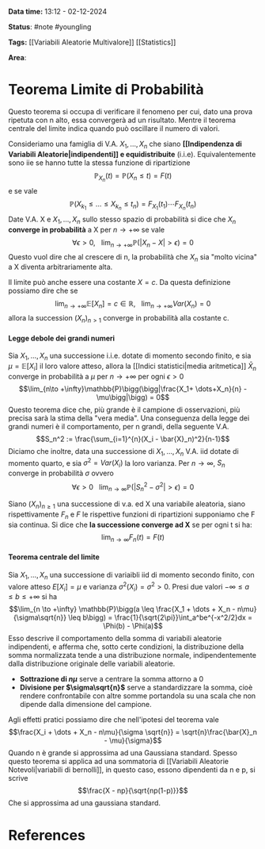**Data time:** 13:12 - 02-12-2024

**Status**: #note #youngling 

**Tags:** [[Variabili Aleatorie Multivalore]] [[Statistics]]

**Area**: 
# Teorema Limite di Probabilità

Questo teorema si occupa di verificare il fenomeno per cui, dato una prova ripetuta con n alto, essa convergerà ad un risultato. Mentre il teorema centrale del limite indica quando può oscillare il numero di valori.

Consideriamo una famiglia di V.A. $X_1, \dots, X_n$ che siano **[[Indipendenza di Variabili Aleatorie|indipendenti]] e equidistribuite** (i.i.e). Equivalentemente sono iie se hanno tutte la stessa funzione di ripartizione
$$\mathbb{P}_{X_n}(t) = \mathbb{P}(X_n \leq t) = F(t)$$
e se vale
$$\mathbb{P}(X_{k_1} \leq \dots \leq X_{k_n} \leq t_n) = F_{X_1}(t_1) \cdots F_{X_n}(t_n)$$
Date V.A. X e $X_1, \dots, X_n$ sullo stesso spazio di probabilità si dice che $X_n$ **converge in probabilità** a X per $n \to +\infty$ se vale
$$\forall \epsilon > 0, \:\:\:\lim_{n \to +\infty} \mathbb{P}(|X_n - X| > \epsilon) = 0$$
Questo vuol dire che al crescere di n, la probabilità che $X_n$ sia "molto vicina" a X diventa arbitrariamente alta.

Il limite può anche essere una costante $X = c$. Da questa definizione possiamo dire che se
$$\lim_{n\to +\infty}\mathbb{E}[X_n] = c \in \mathbb{R}, \:\:\:\lim_{n\to +\infty}Var(X_n) = 0$$
allora la succession $(X_n)_{n> 1}$ converge in probabilità alla costante c.

#### Legge debole dei grandi numeri
Sia $X_1, \dots, X_n$ una successione i.i.e. dotate di momento secondo finito, e sia $\mu = \mathbb{E}[X_i]$ il loro valore atteso, allora la [[Indici statistici|media aritmetica]] $\bar{X}_n$ converge in probabilità a $\mu$ per $n\to +\infty$ per ogni $\epsilon > 0$ 
$$\lim_{n\to +\infty}\mathbb{P}\bigg(\bigg|\frac{X_1+ \dots+X_n}{n} - \mu\bigg|\bigg) = 0$$
Questo teorema dice che, più grande è il campione di osservazioni, più precisa sarà la stima della "vera media". Una conseguenza della legge dei grandi numeri è il comportamento, per n grandi, della seguente V.A.
$$S_n^2 := \frac{\sum_{i=1}^{n}(X_i - \bar{X}_n)^2}{n-1}$$
Diciamo che inoltre, data una successione di $X_1, \dots, X_n$ V.A. iid dotate di momento quarto, e sia $\sigma^2 = Var(X_i)$ la loro varianza. Per $n\to \infty$, $S_n$ converge in probabilità $\sigma$ ovvero
$$\forall \epsilon > 0 \:\:\: \lim_{n\to \infty} \mathbb{P}(|S_n^2 -\sigma^2| > \epsilon) = 0$$

Siano $(X_n)_{n \geq 1}$ una successione di v.a. ed X una variabile aleatoria, siano rispettivamente $F_n$ e $F$ le rispettive funzioni di ripartizioni supponiamo che F sia continua. Si dice che **la successione converge ad X** se per ogni t si ha:
$$\lim_{n\to\infty}F_n(t) = F(t)$$
#### Teorema centrale del limite
Sia $X_1, \dots, X_n$ una successione di variaibli iid di momento secondo finito, con valore atteso $E[X_i] = \mu$ e varianza $\sigma^2(X_i) = \sigma^2 > 0$. Presi due valori $-\infty \leq a \leq b \leq +\infty$ si ha
$$\lim_{n \to +\infty} \mathbb{P}\bigg(a \leq \frac{X_1 + \dots + X_n - n\mu}{\sigma\sqrt{n}} \leq b\bigg) = \frac{1}{\sqrt{2\pi}}\int_a^be^{-x^2/2}dx = \Phi(b) - \Phi(a)$$
Esso descrive il comportamento della somma di variabili aleatorie indipendenti, e afferma che, sotto certe condizioni, la distribuzione della somma normalizzata tende a una distribuzione normale, indipendentemente dalla distribuzione originale delle variabili aleatorie.

- **Sottrazione di $n\mu$** serve a centrare la somma attorno a 0
- **Divisione per $\sigma\sqrt{n}$** serve a standardizzare la somma, cioè rendere confrontabile con altre somme portandola su una scala che non dipende dalla dimensione del campione.

Agli effetti pratici possiamo dire che nell'ipotesi del teorema vale
$$\frac{X_i + \dots + X_n - n\mu}{\sigma \sqrt{n}} = \sqrt{n}\frac{\bar{X}_n - \mu}{\sigma}$$
Quando n è grande si approssima ad una Gaussiana standard. Spesso questo teorema si applica ad una sommatoria di [[Variabili Aleatorie Notevoli|variabili di bernolli]], in questo caso, essono dipendenti da n e p, si scrive
$$\frac{X - np}{\sqrt{np(1-p)}}$$
Che si approssima ad una gaussiana standard.
# References